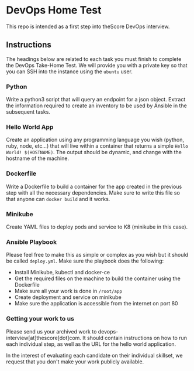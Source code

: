 # DevOps Home Test

This repo is intended as a first step into theScore DevOps interview.

## Instructions
The headings below are related to each task you must finish to complete the DevOps Take-Home Test. We will provide you with a private key so that you can SSH into the instance using the `ubuntu` user.

### Python
Write a python3 script that will query an endpoint for a json object. Extract the information required to create an inventory to be used by Ansible in the subsequent tasks.

### Hello World App
Create an application using any programming language you wish (python, ruby, node, etc...) that will live within a container that returns a simple `Hello World! $(HOSTNAME)`. The output should be dynamic, and change with the hostname of the machine.

### Dockerfile
Write a Dockerfile to build a container for the app created in the previous step with all the necessary dependencies. Make sure to write this file so that anyone can `docker build` and it works.

### Minikube
Create YAML files to deploy pods and service to K8 (minikube in this case). 

### Ansible Playbook
Please feel free to make this as simple or complex as you wish but it should be called `deploy.yml`.
Make sure the playbook does the following:
  - Install Minikube, kubectl and docker-ce
  - Get the required files on the machine to build the container using the Dockerfile
  - Make sure all your work is done in `/root/app`
  - Create deployment and service on minikube
  - Make sure the application is accessible from the internet on port 80

### Getting your work to us
Please send us your archived work to devops-interview[at]thescore[dot]com. It should contain instructions on how to run each individual step, as well as the URL for the hello world application.

In the interest of evaluating each candidate on their individual skillset, we request that you don't make your work publicly available. 
